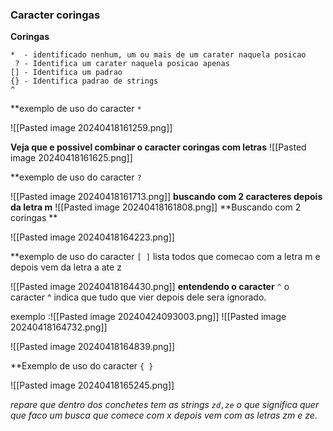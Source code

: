 ### Caracter coringas

**Coringas**

```
*  - identificado nenhum, um ou mais de um carater naquela posicao
 ? - Identifica um carater naquela posicao apenas
[] - Identifica um padrao
{} - Identifica padrao de strings
^ 
```

**exemplo de uso do caracter   `*`

![[Pasted image 20240418161259.png]]


**Veja que e possivel combinar o caracter coringas com letras**
![[Pasted image 20240418161625.png]]

**exemplo de uso do caracter   `?`

![[Pasted image 20240418161713.png]]
**buscando com 2 caracteres depois da letra m**
![[Pasted image 20240418161808.png]]
**Buscando com 2 coringas **

![[Pasted image 20240418164223.png]]


**exemplo de uso do caracter   `[ ]`
lista todos que comecao com a letra m e depois vem da letra a ate z

![[Pasted image 20240418164430.png]]
**entendendo o caracter** `^`
o caracter ^ indica que tudo que vier depois dele sera ignorado.

exemplo :![[Pasted image 20240424093003.png]]
![[Pasted image 20240418164732.png]]


![[Pasted image 20240418164839.png]]



**Exemplo de uso do caracter   `{ }`

![[Pasted image 20240418165245.png]]

*repare que dentro dos conchetes tem as strings `zd,ze` o que significa quer que faco um busca que comece com x depois vem com as letras zm e ze.*

